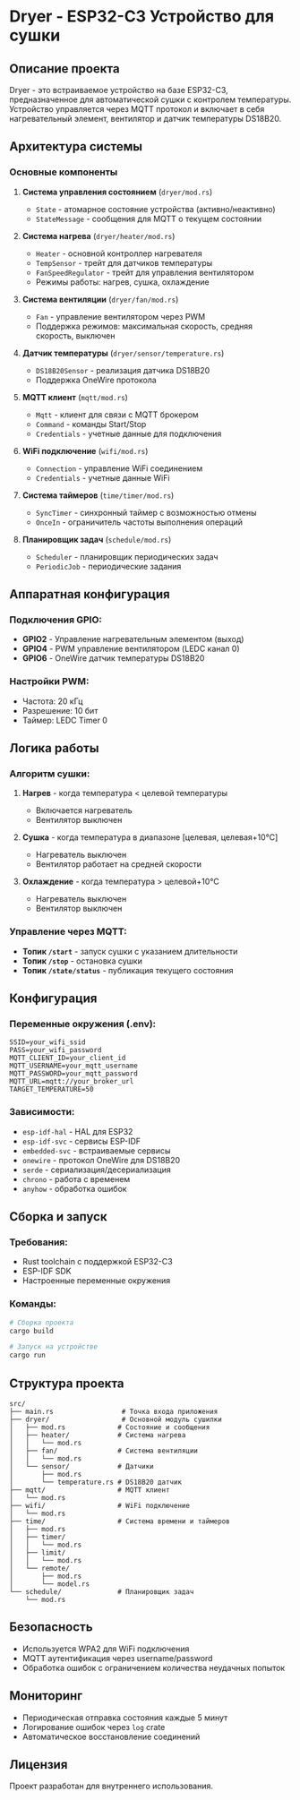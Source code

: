 # Dryer - ESP32-C3 Устройство для сушки

## Описание проекта

Dryer - это встраиваемое устройство на базе ESP32-C3, предназначенное для автоматической сушки с контролем температуры. Устройство управляется через MQTT протокол и включает в себя нагревательный элемент, вентилятор и датчик температуры DS18B20.

## Архитектура системы

### Основные компоненты

1. **Система управления состоянием** (`dryer/mod.rs`)
   - `State` - атомарное состояние устройства (активно/неактивно)
   - `StateMessage` - сообщения для MQTT о текущем состоянии

2. **Система нагрева** (`dryer/heater/mod.rs`)
   - `Heater` - основной контроллер нагревателя
   - `TempSensor` - трейт для датчиков температуры
   - `FanSpeedRegulator` - трейт для управления вентилятором
   - Режимы работы: нагрев, сушка, охлаждение

3. **Система вентиляции** (`dryer/fan/mod.rs`)
   - `Fan` - управление вентилятором через PWM
   - Поддержка режимов: максимальная скорость, средняя скорость, выключен

4. **Датчик температуры** (`dryer/sensor/temperature.rs`)
   - `DS18B20Sensor` - реализация датчика DS18B20
   - Поддержка OneWire протокола

5. **MQTT клиент** (`mqtt/mod.rs`)
   - `Mqtt` - клиент для связи с MQTT брокером
   - `Command` - команды Start/Stop
   - `Credentials` - учетные данные для подключения

6. **WiFi подключение** (`wifi/mod.rs`)
   - `Connection` - управление WiFi соединением
   - `Credentials` - учетные данные WiFi

7. **Система таймеров** (`time/timer/mod.rs`)
   - `SyncTimer` - синхронный таймер с возможностью отмены
   - `OnceIn` - ограничитель частоты выполнения операций

8. **Планировщик задач** (`schedule/mod.rs`)
   - `Scheduler` - планировщик периодических задач
   - `PeriodicJob` - периодические задания

## Аппаратная конфигурация

### Подключения GPIO:
- **GPIO2** - Управление нагревательным элементом (выход)
- **GPIO4** - PWM управление вентилятором (LEDC канал 0)
- **GPIO6** - OneWire датчик температуры DS18B20

### Настройки PWM:
- Частота: 20 кГц
- Разрешение: 10 бит
- Таймер: LEDC Timer 0

## Логика работы

### Алгоритм сушки:
1. **Нагрев** - когда температура < целевой температуры
   - Включается нагреватель
   - Вентилятор выключен

2. **Сушка** - когда температура в диапазоне [целевая, целевая+10°C]
   - Нагреватель выключен
   - Вентилятор работает на средней скорости

3. **Охлаждение** - когда температура > целевой+10°C
   - Нагреватель выключен
   - Вентилятор выключен

### Управление через MQTT:
- **Топик `/start`** - запуск сушки с указанием длительности
- **Топик `/stop`** - остановка сушки
- **Топик `/state/status`** - публикация текущего состояния

## Конфигурация

### Переменные окружения (.env):
```
SSID=your_wifi_ssid
PASS=your_wifi_password
MQTT_CLIENT_ID=your_client_id
MQTT_USERNAME=your_mqtt_username
MQTT_PASSWORD=your_mqtt_password
MQTT_URL=mqtt://your_broker_url
TARGET_TEMPERATURE=50
```

### Зависимости:
- `esp-idf-hal` - HAL для ESP32
- `esp-idf-svc` - сервисы ESP-IDF
- `embedded-svc` - встраиваемые сервисы
- `onewire` - протокол OneWire для DS18B20
- `serde` - сериализация/десериализация
- `chrono` - работа с временем
- `anyhow` - обработка ошибок

## Сборка и запуск

### Требования:
- Rust toolchain с поддержкой ESP32-C3
- ESP-IDF SDK
- Настроенные переменные окружения

### Команды:
```bash
# Сборка проекта
cargo build

# Запуск на устройстве
cargo run
```

## Структура проекта

```
src/
├── main.rs                 # Точка входа приложения
├── dryer/                  # Основной модуль сушилки
│   ├── mod.rs             # Состояние и сообщения
│   ├── heater/            # Система нагрева
│   │   └── mod.rs
│   ├── fan/               # Система вентиляции
│   │   └── mod.rs
│   └── sensor/            # Датчики
│       ├── mod.rs
│       └── temperature.rs # DS18B20 датчик
├── mqtt/                  # MQTT клиент
│   └── mod.rs
├── wifi/                  # WiFi подключение
│   └── mod.rs
├── time/                  # Система времени и таймеров
│   ├── mod.rs
│   ├── timer/
│   │   └── mod.rs
│   ├── limit/
│   │   └── mod.rs
│   └── remote/
│       ├── mod.rs
│       └── model.rs
└── schedule/              # Планировщик задач
    └── mod.rs
```

## Безопасность

- Используется WPA2 для WiFi подключения
- MQTT аутентификация через username/password
- Обработка ошибок с ограничением количества неудачных попыток

## Мониторинг

- Периодическая отправка состояния каждые 5 минут
- Логирование ошибок через `log` crate
- Автоматическое восстановление соединений

## Лицензия

Проект разработан для внутреннего использования.
